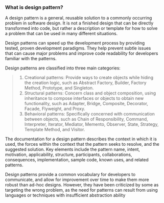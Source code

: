 ### What is design pattern?

A design pattern is a general, reusable solution to a commonly occurring problem in software design. It is not a finished design that can be directly transformed into code, but rather a description or template for how to solve a problem that can be used in many different situations.

Design patterns can speed up the development process by providing tested, proven development paradigms. They help prevent subtle issues that can cause major problems and improve code readability for developers familiar with the patterns.

Design patterns are classified into three main categories:
> 1. Creational patterns: Provide ways to create objects while hiding the creation logic, such as Abstract Factory, Builder, Factory Method, Prototype, and Singleton.
> 2. Structural patterns: Concern class and object composition, using inheritance to compose interfaces or objects to obtain new functionality, such as Adapter, Bridge, Composite, Decorator, Facade, Flyweight, and Proxy.
> 3. Behavioral patterns: Specifically concerned with communication between objects, such as Chain of Responsibility, Command, Interpreter, Iterator, Mediator, Memento, Observer, State, Strategy, Template Method, and Visitor.

The documentation for a design pattern describes the context in which it is used, the forces within the context that the pattern seeks to resolve, and the suggested solution. Key elements include the pattern name, intent, motivation, applicability, structure, participants, collaborations, consequences, implementation, sample code, known uses, and related patterns.

Design patterns provide a common vocabulary for developers to communicate, and allow for improvement over time to make them more robust than ad-hoc designs. However, they have been criticized by some as targeting the wrong problem, as the need for patterns can result from using languages or techniques with insufficient abstraction ability
